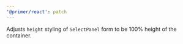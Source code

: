 ```yaml
---
'@primer/react': patch
---
```


Adjusts `height` styling of `SelectPanel` form to be 100% height of the container.
